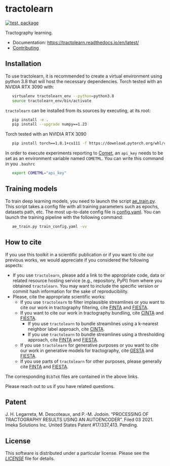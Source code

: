 # tractolearn

[![test, package](https://github.com/scil-vital/tractolearn/actions/workflows/test_package.yml/badge.svg?branch=main)](https://github.com/scil-vital/tractolearn/actions/workflows/test_package.yml?query=branch%3Amain)

Tractography learning.

- Documentation: https://tractolearn.readthedocs.io/en/latest/
- [Contributing](.github/CONTRIBUTING.rst)


## Installation

To use tractolearn, it is recommended to create a virtual environment using
python 3.8 that will host the necessary dependencies. Torch tested with an
NVIDIA RTX 3090 with:

```sh
   virtualenv tractolearn_env --python=python3.8
   source tractolearn_env/bin/activate
```

`tractolearn` can be installed from its sources by executing, at its root:

```sh
   pip install -e .
   pip install --upgrade numpy==1.23
```

Torch tested with an NVIDIA RTX 3090
```sh
   pip install torch==1.8.1+cu111 -f https://download.pytorch.org/whl/cu111/torch_stable.html
```

In order to execute experiments reporting
to [Comet](https://www.comet.ml/site/), an `api_key` needs to be set as an
environment variable named `COMETML`. You can write this command in
you `.bashrc`

```sh
   export COMETML="api_key"
```

## Training models

To train deep learning models, you need to launch the
script [ae_train.py](scripts/ae_train.py). This script takes a config file with
all training parameters such as epochs, datasets path, etc. The most up-to-date
config file is [config.yaml](configs/train_config.yaml). You can launch the
training pipeline with the following command:

```sh
   ae_train.py train_config.yaml -vv
```

## How to cite

If you use this toolkit in a scientific publication or if you want to cite
our previous works, we would appreciate if you considered the following aspects:
- If you use `tractolearn`, please add a link to the appropriate code, data or
  related resource hosting service (e.g., repository, PyPI) from where you
  obtained `tractolearn`. You may want to include the specific version or commit
  hash information for the sake of reproducibility.
- Please, cite the appropriate scientific works:
  - If you use `tractolearn` to filter implausible streamlines or you want to
    cite our work in tractography filtering, cite [FINTA] and [FIESTA].
  - If you want to cite our work in tractography bundling, cite [CINTA] and
    [FIESTA].
    - If you use `tractolearn` to bundle streamlines using a k-nearest neighbor
      label approach, cite [CINTA].
    - If you use `tractolearn` to bundle streamlines using a thresholding
      approach, cite [FINTA] and [FIESTA].
  - If you use `tractolearn` for generative purposes or you want to cite our
    work in generative models for tractography, cite [GESTA] and [FIESTA].
  - If you use parts of `tractolearn` for other purposes, please generally cite
    [FINTA] and [FIESTA].

The corresponding `BibTeX` files are contained in the above links.

Please reach out to us if you have related questions.

## Patent

J. H. Legarreta, M. Descoteaux, and P.-M. Jodoin. “PROCESSING OF TRACTOGRAPHY
RESULTS USING AN AUTOENCODER”. Filed 03 2021. Imeka Solutions Inc. United States
Patent #17/337,413. Pending.

## License

This software is distributed under a particular license. Please see the
[*LICENSE*](LICENSE) file for details.


[FINTA]: ./doc/bibtex/Legarreta21_-_MIA_-_FINTA.bib "Filtering in tractography using autoencoders (FINTA)"
[CINTA]: ./doc/bibtex/Legarreta22_-_MICCAI-CDMRI_-_CINTA.bib "Clustering in Tractography Using Autoencoders (CINTA)"
[GESTA]: ./doc/bibtex/Legarreta22_-_arXiv_-_GESTA.bib "Generative sampling in tractography using autoencoders (GESTA)"
[FIESTA]: ./doc/bibtex/Dumais22_-_arXiv_-_FIESTA.bib "FIESTA: Autoencoders for accurate fiber segmentation in tractography"
